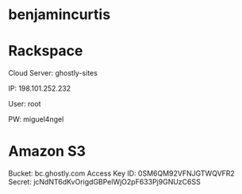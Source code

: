 benjamincurtis
==============

# Rackspace

Cloud Server: ghostly-sites

IP: 198.101.252.232

User: root

PW: miguel4ngel

# Amazon S3

Bucket: bc.ghostly.com
Access Key ID: 0SM6QM92VFNJGTWQVFR2
Secret: jcNdNT6dKvOrigdGBPelWjO2pF633Pj9GNUzC6SS
